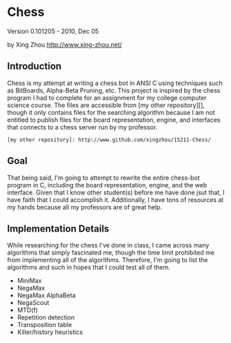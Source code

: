 Chess
=====

Version 0.101205 - 2010, Dec 05

by Xing Zhou
<http://www.xing-zhou.net/>

Introduction
------------

Chess is my attempt at writing a chess bot in ANSI C using techniques such as BitBoards, Alpha-Beta Pruning, etc.  This project is inspired by the chess program I had to complete for an assignment for my college computer science course.  The files are accessible from [my other repository][], though it only contains files for the searching algorithm because I am not entitled to publish files for the board representation, engine, and interfaces that connects to a chess server run by my professor.

	[my other repository]: http://www.github.com/xingzhou/15211-Chess/
	
Goal
----

That being said, I'm going to attempt to rewrite the entire chess-bot program in C, including the board representation, engine, and the web interface.  Given that I know other student(s) before me have done jsut that, I have faith that I could accomplish it.  Additionally, I have tons of resources at my hands because all my professors are of great help.

Implementation Details
----------------------

While researching for the chess I've done in class, I came across many algorithms that simply fascinated me, though the time limit prohibited me from implementing all of the algorithms.  Therefore, I'm going to list the algorithms and such in hopes that I could test all of them.

- MiniMax
- NegaMax
- NegaMax AlphaBeta
- NegaScout
- MTD(f)
- Repetition detection
- Transposition table
- Killer/history heuristics
